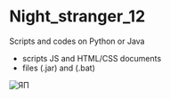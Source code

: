 # Night_stranger_12
Scripts and codes on Python or Java
+ scripts JS and HTML/CSS documents
+ files (.jar) and (.bat)

![ЯП](https://cs11.pikabu.ru/post_img/2019/08/23/8/1566565364188481633.jpg)
